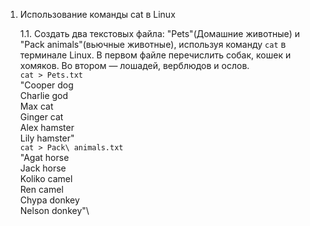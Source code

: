 1. Использование команды cat в Linux

    1.1. Создать два текстовых файла: "Pets"(Домашние животные) и "Pack animals"(вьючные животные), используя команду `cat` в терминале Linux. В первом файле перечислить собак, кошек и хомяков. Во втором — лошадей, верблюдов и ослов.\
   `cat > Pets.txt`\
   "Cooper dog\
   Charlie god\
   Max cat\
   Ginger cat\
   Alex hamster\
   Lily hamster"\
   `cat > Pack\ animals.txt`\
   "Agat horse\
   Jack horse\
   Koliko camel\
   Ren camel\
   Chypa donkey\
   Nelson donkey"\
